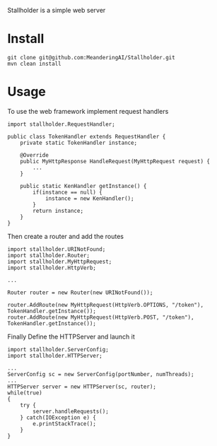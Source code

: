 Stallholder is a simple web server 

# Install

```
git clone git@github.com:MeanderingAI/Stallholder.git
mvn clean install
```

# Usage

To use the web framework implement request handlers
```
import stallholder.RequestHandler;

public class TokenHandler extends RequestHandler {
    private static TokenHandler instance;
    
    @Override
    public MyHttpResponse HandleRequest(MyHttpRequest request) {
        ...
    }

    public static KenHandler getInstance() {
        if(instance == null) {
            instance = new KenHandler();
        }
        return instance;
    }
}

```

Then create a router and add the routes

```
import stallholder.URINotFound;
import stallholder.Router;
import stallholder.MyHttpRequest;
import stallholder.HttpVerb;

...

Router router = new Router(new URINotFound());

router.AddRoute(new MyHttpRequest(HttpVerb.OPTIONS, "/token"), TokenHandler.getInstance());
router.AddRoute(new MyHttpRequest(HttpVerb.POST, "/token"), TokenHandler.getInstance());

```

Finally Define the HTTPServer and launch it
```
import stallholder.ServerConfig;
import stallholder.HTTPServer;

...
ServerConfig sc = new ServerConfig(portNumber, numThreads);
...
HTTPServer server = new HTTPServer(sc, router);
while(true)
{
    try {
        server.handleRequests();
    } catch(IOException e) {
        e.printStackTrace();
    }
}
```
